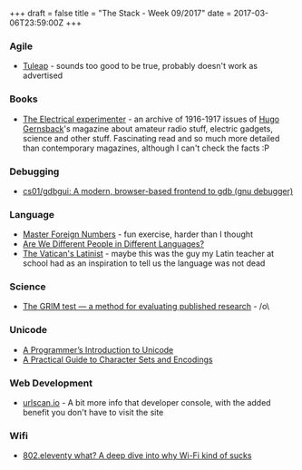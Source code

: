 +++
draft = false
title = "The Stack - Week 09/2017"
date = 2017-03-06T23:59:00Z
+++



### Agile

 - [Tuleap][Tuleaporgwebsiteoftheopensourceproject] - sounds too good to be true, probably doesn't work as advertised

[Tuleaporgwebsiteoftheopensourceproject]: https://www.tuleap.org/



### Books

 - [The Electrical experimenter][Theelectricalexperimenter] - an archive of 1916-1917 issues of [Hugo Gernsback][hugogernsback]'s magazine about amateur radio stuff, electric gadgets, science and other stuff. Fascinating read and so much more detailed than contemporary magazines, although I can't check the facts :P

[Theelectricalexperimenter]: https://archive.org/details/electricalexperi04gern
[hugogernsback]: https://en.wikipedia.org/wiki/Hugo_Gernsback


### Debugging

 - [cs01/gdbgui: A modern, browser-based frontend to gdb (gnu debugger)][Cs01gdb]

[Cs01gdb]: https://github.com/cs01/gdbgui



### Language

 - [Master Foreign Numbers][Masterforeignnumbers] - fun exercise, harder than I thought
 - [Are We Different People in Different Languages?][Arewedifferentpeopleindifferentlanguagesliteraryhub]
 - [The Vatican's Latinist][Thevaticanslatinist] - maybe this was the guy my Latin teacher at school had as an inspiration to tell us the language was not dead

[Masterforeignnumbers]: https://foreignnumbers.com/
[Arewedifferentpeopleindifferentlanguagesliteraryhub]: http://lithub.com/are-we-different-people-in-different-languages/
[Thevaticanslatinist]: http://www.newcriterion.com/articles.cfm/The-Vatican-s-Latinist-8618



### Science

 - [The GRIM test — a method for evaluating published research][Thegrimtestamethodforevaluatingpublishedresearchmedium] - /o\

[Thegrimtestamethodforevaluatingpublishedresearchmedium]: https://medium.com/@jamesheathers/the-grim-test-a-method-for-evaluating-published-research-9a4e5f05e870#.trm8ogmsf



### Unicode

 - [A Programmer’s Introduction to Unicode][Aprogrammersintroductiontounicodenathanreedscodingblog]
 - [A Practical Guide to Character Sets and Encodings][Apracticalguidetocharactersetsandencodingsmedium]

[Aprogrammersintroductiontounicodenathanreedscodingblog]: http://reedbeta.com/blog/programmers-intro-to-unicode/
[Apracticalguidetocharactersetsandencodingsmedium]: https://medium.com/@keithgabryelski/a-practical-guide-to-character-sets-and-encodings-b5362447456f#.xbw9id9hg



### Web Development

 - [urlscan.io][Urlscanioscanyourwebsite] - A bit more info that developer console, with the added benefit you don't have to visit the site

[Urlscanioscanyourwebsite]: https://urlscan.io/



### Wifi

 - [802.eleventy what? A deep dive into why Wi-Fi kind of sucks][802eleventywhatadeepdiveintowhywifikindofsucksarstechnica]

[802eleventywhatadeepdiveintowhywifikindofsucksarstechnica]: https://arstechnica.com/information-technology/2017/03/802-eleventy-what-a-deep-dive-into-why-wi-fi-kind-of-sucks/
